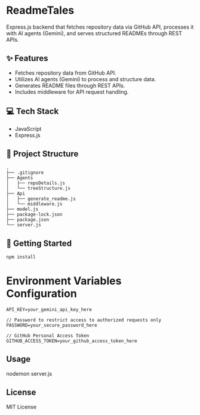 # ReadmeTales

Express.js backend that fetches repository data via GitHub API, processes it with AI agents (Gemini), and serves structured READMEs through REST APIs.

## ✨ Features

- Fetches repository data from GitHub API.
- Utilizes AI agents (Gemini) to process and structure data.
- Generates README files through REST APIs.
- Includes middleware for API request handling.

## 💻 Tech Stack

- JavaScript
- Express.js

## 📂 Project Structure

```
.
├── .gitignore
├── Agents
│   ├── repoDetails.js
│   └── treeStructure.js
├── Api
│   ├── generate_readme.js
│   └── middleware.js
├── model.js
├── package-lock.json
├── package.json
└── server.js
```

## 🚀 Getting Started

```bash
npm install
```
# Environment Variables Configuration
```
API_KEY=your_gemini_api_key_here

// Password to restrict access to authorized requests only
PASSWORD=your_secure_password_here

// GitHub Personal Access Token
GITHUB_ACCESS_TOKEN=your_github_access_token_here
```
## Usage
nodemon server.js

## License
MIT License

